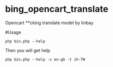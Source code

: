# bing_opencart_translate
Opencart **cking translate model by linbay

#Usage
```
php bin.php --help
```
Then you will get help
```
php bin.php --help -s en-gb -t zh-TW
```
